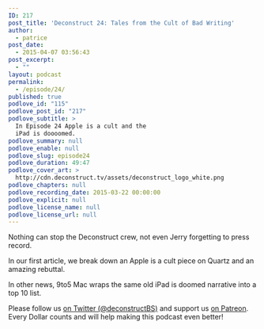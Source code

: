 ```yaml
---
ID: 217
post_title: 'Deconstruct 24: Tales from the Cult of Bad Writing'
author:
  - patrice
post_date:
  - 2015-04-07 03:56:43
post_excerpt:
  - ""
layout: podcast
permalink:
  - /episode/24/
published: true
podlove_id: "115"
podlove_post_id: "217"
podlove_subtitle: >
  In Episode 24 Apple is a cult and the
  iPad is doooomed.
podlove_summary: null
podlove_enable: null
podlove_slug: episode24
podlove_duration: 49:47
podlove_cover_art: >
  http://cdn.deconstruct.tv/assets/deconstruct_logo_white.png
podlove_chapters: null
podlove_recording_date: 2015-03-22 00:00:00
podlove_explicit: null
podlove_license_name: null
podlove_license_url: null
---
```

<p>Nothing can stop the Deconstruct crew, not even Jerry forgetting to press record.</p>
<p>In our first article, we break down an Apple is a cult piece on Quartz and an amazing rebuttal.</p>
<p>In other news, 9to5 Mac wraps the same old iPad is doomed narrative into a top 10 list.</p>
<p>Please follow us <a href="http://twitter.com/deconstructBS">on Twitter (@deconstructBS)</a> and support us <a href="http://patreon.com/deconstruct">on Patreon</a>. Every Dollar counts and will help making this podcast even better!
</p>